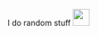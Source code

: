 I do random stuff <img src="https://media.giphy.com/media/WUlplcMpOCEmTGBtBW/giphy.gif" width="30">
